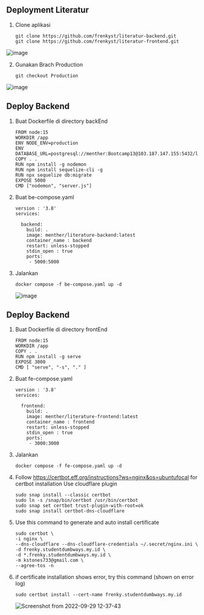 ## Deployment Literatur

1. Clone aplikasi

       git clone https://github.com/frenkyst/literatur-backend.git
       git clone https://github.com/frenkyst/literatur-frontend.git

![image](https://user-images.githubusercontent.com/40049149/192791872-2e342ae2-1b06-42e4-b8ac-c382808b6bd1.png)

2. Gunakan Brach Production

       git checkout Production

![image](https://user-images.githubusercontent.com/40049149/192795883-222b86fa-0ba7-4696-8d30-d1ed51e6ff55.png)

## Deploy Backend 

1. Buat Dockerfile di directory backEnd

       FROM node:15
       WORKDIR /app
       ENV NODE_ENV=production
       ENV DATABASE_URL=postgresql://menther:Bootcamp13@103.187.147.155:5432/literature
       COPY . .
       RUN npm install -g nodemon
       RUN npm install sequelize-cli -g
       RUN npx sequelize db:migrate
       EXPOSE 5000
       CMD ["nodemon", "server.js"]

3. Buat be-compose.yaml

       version : '3.8'
       services:

         backend:
           build: .
           image: menther/literature-backend:latest
           container_name : backend
           restart: unless-stopped
           stdin_open : true
           ports:
            - 5000:5000

4. Jalankan

       docker compose -f be-compose.yaml up -d

   ![image](https://user-images.githubusercontent.com/40049149/192812799-01828616-120e-4ee7-ac11-eb497402bfd9.png)

## Deploy Backend 

1. Buat Dockerfile di directory frontEnd

       FROM node:15
       WORKDIR /app
       COPY . .
       RUN npm install -g serve
       EXPOSE 3000
       CMD [ "serve", "-s", "." ]

3. Buat fe-compose.yaml

       version : '3.8'
       services:

         frontend:
           build: .
           image: menther/literature-frontend:latest
           container_name : frontend
           restart: unless-stopped
           stdin_open : true
           ports:
            - 3000:3000

4. Jalankan

       docker compose -f fe-compose.yaml up -d

5. Follow https://certbot.eff.org/instructions?ws=nginx&os=ubuntufocal for certbot installation Use cloudflare plugin

       sudo snap install --classic certbot
       sudo ln -s /snap/bin/certbot /usr/bin/certbot
       sudo snap set certbot trust-plugin-with-root=ok
       sudo snap install certbot-dns-cloudflare

6. Use this command to generate and auto install certificate

       sudo certbot \
       -i nginx \
       --dns-cloudflare --dns-cloudflare-credentials ~/.secret/nginx.ini \
       -d frenky.studentdumbways.my.id \
       -d *.frenky.studentdumbways.my.id \
       -m kstones733@gmail.com \
       --agree-tos -n

7. if certificate installation shows error, try this command (shown on error log)

       sudo certbot install --cert-name frenky.studentdumbways.my.id

   ![Screenshot from 2022-09-29 12-37-43](https://user-images.githubusercontent.com/40049149/192949301-f29771a7-54c3-4ec8-a81b-923cf1e7e391.png)



































